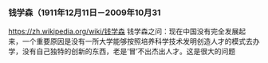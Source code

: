 ### 钱学森（1911年12月11日－2009年10月31
https://zh.wikipedia.org/wiki/钱学森
钱学森之问：现在中国没有完全发展起来，一个重要原因是没有一所大学能够按照培养科学技术发明创造人才的模式去办学，没有自己独特的创新的东西，老是‘冒’不出杰出人才。这是很大的问题